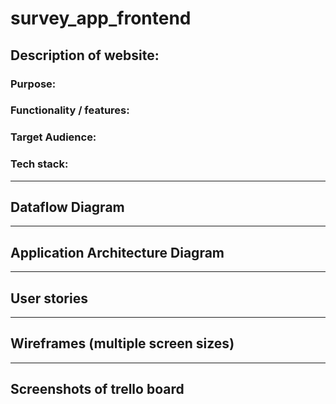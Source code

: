 # survey_app_frontend

## Description of website:

### Purpose:

### Functionality / features:

### Target Audience:

### Tech stack:


----
## Dataflow Diagram


----
## Application Architecture Diagram

----
## User stories


----
## Wireframes (multiple screen sizes)


----
## Screenshots of trello board

